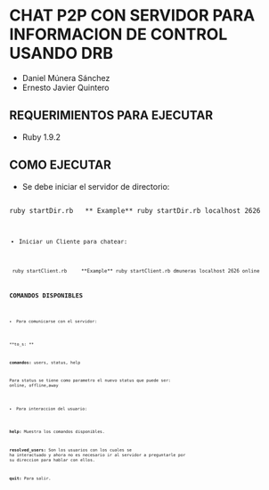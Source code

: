 CHAT P2P CON SERVIDOR PARA INFORMACION DE CONTROL USANDO DRB
============================================================

* Daniel Múnera Sánchez
* Ernesto Javier Quintero

REQUERIMIENTOS PARA EJECUTAR
----------------------------

* Ruby 1.9.2 

COMO EJECUTAR
-------------

* Se debe iniciar el servidor de directorio:

<code>
ruby startDir.rb <host> <port> ** Example** ruby startDir.rb localhost 2626
<code>
	
* Iniciar un Cliente para chatear:

<code>
 ruby startClient.rb <nickname> <dirhost> <dirport> <status> **Example** ruby startClient.rb dmuneras localhost 2626 online
<code>


COMANDOS DISPONIBLES
--------------------

* Para comunicarse con el servidor:

**to_s: **<commando> <parametro> 
	
**comandos:** users, status, help

Para status se tiene como parametro el nuevo status que puede ser: online, offline,away

* Para interaccion del usuario:

**help:** Muestra los comandos disponibles.

**resolved_users:** Son los usuarios con los cuales se ha interactuado y ahora no es necesario ir al servidor a preguntarle por su 
direccion para hablar con ellos.

**quit:** Para salir. 